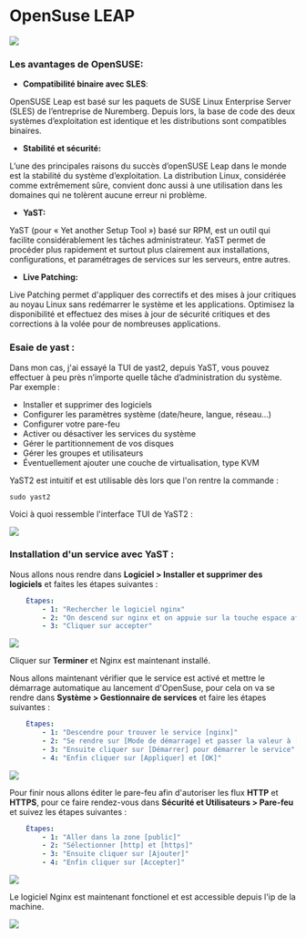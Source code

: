 # OpenSuse LEAP
![](https://i.imgur.com/opAO1al.png)

### Les avantages de OpenSUSE:
- **Compatibilité binaire avec SLES**: 

OpenSUSE Leap est basé sur les paquets de SUSE Linux Enterprise Server (SLES) de l’entreprise de Nuremberg. Depuis lors, la base de code des deux systèmes d’exploitation est identique et les distributions sont compatibles binaires. 

- **Stabilité et sécurité:** 

L’une des principales raisons du succès d’openSUSE Leap dans le monde est la stabilité du système d’exploitation. La distribution Linux, considérée comme extrêmement sûre, convient donc aussi à une utilisation dans les domaines qui ne tolèrent aucune erreur ni problème.

- **YaST:** 

YaST (pour « Yet another Setup Tool ») basé sur RPM, est un outil qui facilite considérablement les tâches administrateur. YaST permet de procéder plus rapidement et surtout plus clairement aux installations, configurations, et paramétrages de services sur les serveurs, entre autres.

- **Live Patching:** 

Live Patching permet d'appliquer des correctifs et des mises à jour critiques au noyau Linux sans redémarrer le système et les applications. Optimisez la disponibilité et effectuez des mises à jour de sécurité critiques et des corrections à la volée pour de nombreuses applications.



### **Esaie de yast :**

Dans mon cas, j'ai essayé la TUI de yast2, depuis YaST, vous pouvez effectuer à peu près n’importe quelle tâche d’administration du système. Par exemple :

- Installer et supprimer des logiciels
- Configurer les paramètres système (date/heure, langue, réseau...)
- Configurer votre pare-feu
- Activer ou désactiver les services du système
- Gérer le partitionnement de vos disques
- Gérer les groupes et utilisateurs
- Éventuellement ajouter une couche de virtualisation, type KVM

YaST2 est intuitif et est utilisable dès lors que l'on rentre la commande :
```bash=
sudo yast2
```
Voici à quoi ressemble l'interface TUI de YaST2 :

![](https://i.imgur.com/udepTtY.png)

### **Installation d'un service avec YaST :**

Nous allons nous rendre dans **Logiciel > Installer et supprimer des logiciels** et faites les étapes suivantes :

```yaml
    Étapes:
        - 1: "Rechercher le logiciel nginx"
        - 2: "On descend sur nginx et on appuie sur la touche espace afin d'afficher le +"
        - 3: "Cliquer sur accepter"
```

![](https://i.imgur.com/BN8NDu0.png)

Cliquer sur **Terminer** et Nginx est maintenant installé.

Nous allons maintenant vérifier que le service est activé et mettre le démarrage automatique au lancement d'OpenSuse, pour cela on va se rendre dans  **Système > Gestionnaire de services** et faire les étapes suivantes :

```yaml
    Étapes:
        - 1: "Descendre pour trouver le service [nginx]"
        - 2: "Se rendre sur [Mode de démarrage] et passer la valeur à [Au démarage du système]"
        - 3: "Ensuite cliquer sur [Démarrer] pour démarrer le service"
        - 4: "Enfin cliquer sur [Appliquer] et [OK]"
```
![](https://i.imgur.com/eLosxe5.png)

Pour finir nous allons éditer le pare-feu afin d'autoriser les flux **HTTP** et **HTTPS**, pour ce faire rendez-vous dans **Sécurité et Utilisateurs > Pare-feu** et suivez les étapes suivantes :

```yaml
    Étapes:
        - 1: "Aller dans la zone [public]"
        - 2: "Sélectionner [http] et [https]"
        - 3: "Ensuite cliquer sur [Ajouter]"
        - 4: "Enfin cliquer sur [Accepter]"
```
![](https://i.imgur.com/L5Fx5KS.png)

Le logiciel Nginx est maintenant fonctionel et est accessible depuis l'ip de la machine.

![](https://i.imgur.com/VRuktkK.png)